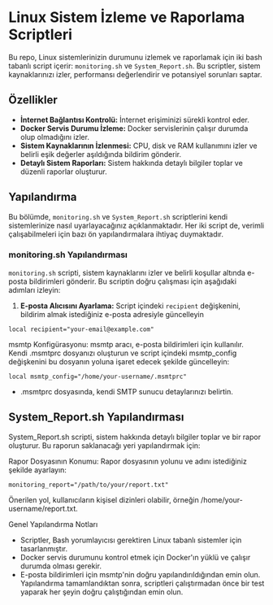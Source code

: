 # Linux Sistem İzleme ve Raporlama Scriptleri

Bu repo, Linux sistemlerinizin durumunu izlemek ve raporlamak için iki bash tabanlı script içerir: `monitoring.sh` ve `System_Report.sh`. Bu scriptler, sistem kaynaklarınızı izler, performansı değerlendirir ve potansiyel sorunları saptar.

## Özellikler
- **İnternet Bağlantısı Kontrolü:** İnternet erişiminizi sürekli kontrol eder.
- **Docker Servis Durumu İzleme:** Docker servislerinin çalışır durumda olup olmadığını izler.
- **Sistem Kaynaklarının İzlenmesi:** CPU, disk ve RAM kullanımını izler ve belirli eşik değerler aşıldığında bildirim gönderir.
- **Detaylı Sistem Raporları:** Sistem hakkında detaylı bilgiler toplar ve düzenli raporlar oluşturur.

## Yapılandırma

Bu bölümde, `monitoring.sh` ve `System_Report.sh` scriptlerini kendi sistemlerinize nasıl uyarlayacağınız açıklanmaktadır. Her iki script de, verimli çalışabilmeleri için bazı ön yapılandırmalara ihtiyaç duymaktadır.

### monitoring.sh Yapılandırması

`monitoring.sh` scripti, sistem kaynaklarını izler ve belirli koşullar altında e-posta bildirimleri gönderir. Bu scriptin doğru çalışması için aşağıdaki adımları izleyin:

1. **E-posta Alıcısını Ayarlama:**
   Script içindeki `recipient` değişkenini, bildirim almak istediğiniz e-posta adresiyle güncelleyin

```
local recipient="your-email@example.com"
```

msmtp Konfigürasyonu: msmtp aracı, e-posta bildirimleri için kullanılır. Kendi .msmtprc dosyanızı oluşturun ve script içindeki msmtp_config değişkenini bu dosyanın yoluna işaret edecek şekilde güncelleyin:

```
local msmtp_config="/home/your-username/.msmtprc"
```

- .msmtprc dosyasında, kendi SMTP sunucu detaylarınızı belirtin.

## System_Report.sh Yapılandırması
System_Report.sh scripti, sistem hakkında detaylı bilgiler toplar ve bir rapor oluşturur. Bu raporun saklanacağı yeri yapılandırmak için:

Rapor Dosyasının Konumu: Rapor dosyasının yolunu ve adını istediğiniz şekilde ayarlayın:

```
monitoring_report="/path/to/your/report.txt"
```

Önerilen yol, kullanıcıların kişisel dizinleri olabilir, örneğin /home/your-username/report.txt.

Genel Yapılandırma Notları
- Scriptler, Bash yorumlayıcısı gerektiren Linux tabanlı sistemler için tasarlanmıştır.
- Docker servis durumunu kontrol etmek için Docker'ın yüklü ve çalışır durumda olması gerekir.
- E-posta bildirimleri için msmtp'nin doğru yapılandırıldığından emin olun. Yapılandırma tamamlandıktan sonra, scriptleri çalıştırmadan önce bir test yaparak her şeyin doğru çalıştığından emin olun.

    
